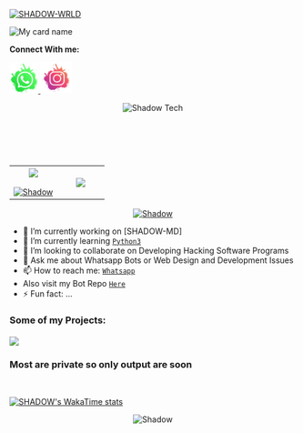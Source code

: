 

[![SHADOW-WRLD](https://readme-typing-svg.demolab.com?font=Anton&size=30&pause=998&color=F51FFF&background=F7F2F20A&vCenter=true&random=false&width=480&lines=Hello+Everyone%F0%9F%91%8B!;My+Name+is+SHADOOW-WRLD;I+am+a+Self+Learned+Full-Stack+Developer;I+am+from+HAITI;Nice+to+Meet+You)](https://github.com/shadowwrld)


![My card name](https://cardivo.vercel.app/api?name=SHADOW%20WRLD%20&description=Hi,%20Welcome%20To%20My%20Profile&image=https://github.com/ShadowWrld.png?lenght=50width=50=400&u=5313a9a2f6999325a10ce9bfa9787b536c90894c&v=4?q=tbn:ANd9GcR7aMC3bf4bg4l_nhYS2Un9FXbFYcB4T83Shjk8xSUZDh_D61LFpzbpeqLW&s=10?v=4&backgroundColor=brown&instagram=shadowwrld1&github=ShadowWrld&)
</p>
<p> <b>Connect With me:</b></p>
<p>
<a href="https://wa.me/2250574092047"> <img src="https://raw.githubusercontent.com/shizothetechie/database/main/icon/WhatsApp.png" width="10%"> </a><a href="https://Instagram.com/itxxshadow"> <img src="https://raw.githubusercontent.com/shizothetechie/database/main/icon/Instagram2.png" width="11%"> </a>
</p>
</p>
<p align="center"> <img src="https://komarev.com/ghpvc/?username=mouricedevs&label=Visitors%20count&color=10d9c3&style=plastic" alt="Shadow Tech" /> </p>
</br>
</details>


</p>
<br><br>
<table align="center">
  <tr border="none">
    <td width="50%" align="center">
       <img src="https://github-readme-stats.vercel.app/api?username=ShadowWrld&theme=dark&show_icons=true&count_private=true" align="center"> <br> <br>
      <a href="https://github.com/ShadowWrld"><img src="https://github-readme-streak-stats.herokuapp.com?user=ShadowWrld&theme=merko&border_radius=70&fire=EB5454&stroke=EB5454&border=EB5454" alt="Shadow" /></a>
        </td>
    <td width="50%" align="center">
      <img src="https://github-readme-stats.anuraghazra1.vercel.app/api/top-langs/?username=ShadowWrld&theme=dark&hide_border=false&no-bg=true&no-frame=true&langs_count=10" align="center">
    </td>
  </tr>
</table>
<div align=center>
  <a href="https://github.com/ShadowWrld" title="Shadow-Wrld">
      <img align="center" width=84% src="https://github-profile-trophy.vercel.app/?username=shadowwrld&theme=radical&row=1&column=7&margin-h=15&margin-w=5&no-bg=true" alt="Shadow" />
    </a>
</div>


  
- 🔭 I’m currently working on [SHADOW-MD]
- 🌱 I’m currently learning [`Python3`](https://www.liaoxuefeng.com/wiki/1016959663602400)
- 👯 I’m looking to collaborate on Developing Hacking Software Programs
- 💬 Ask me about Whatsapp Bots or Web Design and Development Issues
- 📫 How to reach me: [`Whatsapp`](https://Wa.me/2250701557807)
-  Also visit my Bot Repo [`Here`](https://github.com/ShadowWrld/SHADOW-MD-BOT)
- ⚡ Fun fact: ...


<h3>Some of my Projects:</h3>

<a href="https://github.com/ShadowWrld/SHADOW-MD-BOT">
  <img height=200 align="center" src="https://github-readme-stats.vercel.app/api/pin/?username=ShadowWrld&repo=SHADOW-MD-BOT&theme=dark&layout=compact&langs_count=8&card_width=320" />
</a>

### Most are private so only output are soon
<br>

[![SHADOW's WakaTime stats](https://github-readme-stats.vercel.app/api/wakatime?username=ffflabs)](https://github.com/ShadowWrld)
<br>
<p align="center">
        <img src="https://raw.githubusercontent.com/bornmay/bornmay/Update/svg/Bottom.svg" alt="Shadow" />
</p>
